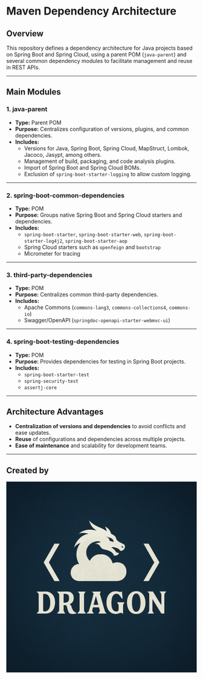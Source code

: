 # Maven Dependency Architecture

## Overview

This repository defines a dependency architecture for Java projects based on Spring Boot and Spring Cloud, using a parent POM (`java-parent`) and several common dependency modules to facilitate management and reuse in REST APIs.

---

## Main Modules

### 1. java-parent

- **Type:** Parent POM
- **Purpose:** Centralizes configuration of versions, plugins, and common dependencies.
- **Includes:**
    - Versions for Java, Spring Boot, Spring Cloud, MapStruct, Lombok, Jacoco, Jasypt, among others.
    - Management of build, packaging, and code analysis plugins.
    - Import of Spring Boot and Spring Cloud BOMs.
    - Exclusion of `spring-boot-starter-logging` to allow custom logging.

---

### 2. spring-boot-common-dependencies

- **Type:** POM
- **Purpose:** Groups native Spring Boot and Spring Cloud starters and dependencies.
- **Includes:**
    - `spring-boot-starter`, `spring-boot-starter-web`, `spring-boot-starter-log4j2`, `spring-boot-starter-aop`
    - Spring Cloud starters such as `openfeign` and `bootstrap`
    - Micrometer for tracing

---

### 3. third-party-dependencies

- **Type:** POM
- **Purpose:** Centralizes common third-party dependencies.
- **Includes:**
    - Apache Commons (`commons-lang3`, `commons-collections4`, `commons-io`)
    - Swagger/OpenAPI (`springdoc-openapi-starter-webmvc-ui`)

---

### 4. spring-boot-testing-dependencies

- **Type:** POM
- **Purpose:** Provides dependencies for testing in Spring Boot projects.
- **Includes:**
    - `spring-boot-starter-test`
    - `spring-security-test`
    - `assertj-core`

---

## Architecture Advantages

- **Centralization of versions and dependencies** to avoid conflicts and ease updates.
- **Reuse** of configurations and dependencies across multiple projects.
- **Ease of maintenance** and scalability for development teams.

---

## Created by

![Logo Driagon.png](Logo%20Driagon.png)